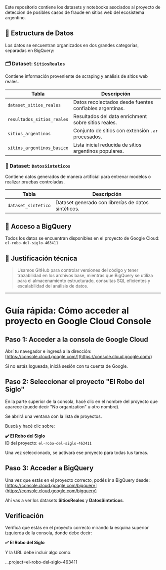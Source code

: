 Este repositorio contiene los datasets y notebooks asociados al proyecto de deteccion de posibles casos de fraude en sitios web del ecosistema argentino.

## 📂 Estructura de Datos

Los datos se encuentran organizados en dos grandes categorías, separadas en BigQuery:

### 🗂️ Dataset: `SitiosReales`

Contiene información proveniente de scraping y análisis de sitios web reales.

| Tabla                       | Descripción                                             |
|----------------------------|----------------------------------------------------------|
| `dataset_sitios_reales`    | Datos recolectados desde fuentes confiables argentinas.  |
| `resultados_sitios_reales` | Resultados del data enrichment sobre sitios reales.      |
| `sitios_argentinos`        | Conjunto de sitios con extensión `.ar` procesados.       |
| `sitios_argentinos_basico` | Lista inicial reducida de sitios argentinos populares.   |

### 🧪 Dataset: `DatosSinteticos`

Contiene datos generados de manera artificial para entrenar modelos o realizar pruebas controladas.

| Tabla                | Descripción                                        |
|---------------------|-----------------------------------------------------|
| `dataset_sintetico` | Dataset generado con librerías de datos sintéticos. |

## 🔗 Acceso a BigQuery

Todos los datos se encuentran disponibles en el proyecto de Google Cloud:  
`el-robo-del-siglo-463411`

## 📌 Justificación técnica

> Usamos GitHub para controlar versiones del código y tener trazabilidad en los archivos base, mientras que BigQuery se utiliza para el almacenamiento estructurado, consultas SQL eficientes y escalabilidad del análisis de datos.

---

# Guía rápida: Cómo acceder al proyecto en Google Cloud Console

## Paso 1: Acceder a la consola de Google Cloud

Abrí tu navegador e ingresá a la dirección:  
[https://console.cloud.google.com/](https://console.cloud.google.com/)

Si no estás logueada, iniciá sesión con tu cuenta de Google.

## Paso 2: Seleccionar el proyecto "El Robo del Siglo"

En la parte superior de la consola, hacé clic en el nombre del proyecto que aparece (puede decir "No organization" u otro nombre).

Se abrirá una ventana con la lista de proyectos.

Buscá y hacé clic sobre:

**✔️ El Robo del Siglo**  
ID del proyecto: `el-robo-del-siglo-463411`

Una vez seleccionado, se activará ese proyecto para todas tus tareas.

## Paso 3: Acceder a BigQuery

Una vez que estás en el proyecto correcto, podés ir a BigQuery desde:  
[https://console.cloud.google.com/bigquery](https://console.cloud.google.com/bigquery)

Ahí vas a ver los datasets **SitiosReales** y **DatosSinteticos**.

## Verificación

Verificá que estás en el proyecto correcto mirando la esquina superior izquierda de la consola, donde debe decir:

**✅ El Robo del Siglo**

Y la URL debe incluir algo como:

...project=el-robo-del-siglo-463411
